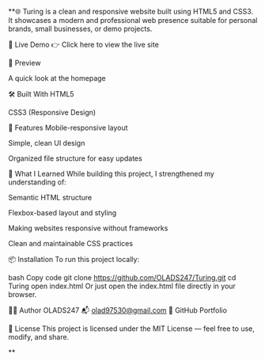 **🌐 Turing  is a clean and responsive website built using HTML5 and CSS3.
It showcases a modern and professional web presence suitable for personal brands, small businesses, or demo projects.

🚀 Live Demo
👉 Click here to view the live site

📸 Preview

A quick look at the homepage

🛠️ Built With
HTML5

CSS3 (Responsive Design)

📁 Features
Mobile-responsive layout

Simple, clean UI design

Organized file structure for easy updates

🧠 What I Learned
While building this project, I strengthened my understanding of:

Semantic HTML structure

Flexbox-based layout and styling

Making websites responsive without frameworks

Clean and maintainable CSS practices

📦 Installation
To run this project locally:

bash
Copy code
git clone https://github.com/OLADS247/Turing.git
cd Turing
open index.html
Or just open the index.html file directly in your browser.

🧑‍💻 Author
OLADS247
📬 olad97530@gmail.com
🔗 GitHub Portfolio

📝 License
This project is licensed under the MIT License — feel free to use, modify, and share.

**
